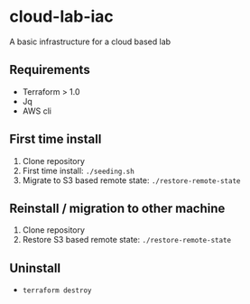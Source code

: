 # cloud-lab-iac
A basic infrastructure for a cloud based lab

## Requirements
- Terraform > 1.0
- Jq
- AWS cli

## First time install
1. Clone repository
2. First time install: `./seeding.sh`
3. Migrate to S3 based remote state: `./restore-remote-state`

## Reinstall / migration to other machine
1. Clone repository
2. Restore S3 based remote state: `./restore-remote-state`

## Uninstall
- `terraform destroy`